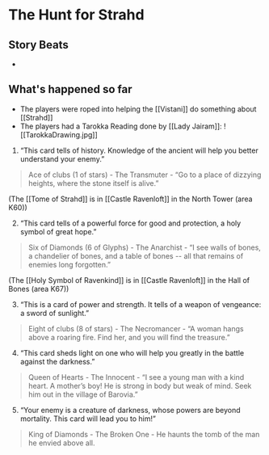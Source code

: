 # The Hunt for Strahd
## Story Beats
* 

## What's happened so far
* The players were roped into helping the [[Vistani]] do something about [[Strahd]]
* The players had a Tarokka Reading done by [[Lady Jairam]]:
![[TarokkaDrawing.jpg]]

1.  “This card tells of history. Knowledge of the ancient will help you better understand your enemy.”  
      
   > Ace of clubs (1 of stars) - The Transmuter - “Go to a place of dizzying heights, where the stone itself is alive.”  

   (The [[Tome of Strahd]] is in [[Castle Ravenloft]] in the North Tower (area K60))
   
2.  “This card tells of a powerful force for good and protection, a holy symbol of great hope.”  
      
   > Six of Diamonds (6 of Glyphs) - The Anarchist - “I see walls of bones, a chandelier of bones, and a table of bones -- all that remains of enemies long forgotten.”  

   (The [[Holy Symbol of Ravenkind]] is in [[Castle Ravenloft]] in the Hall of Bones (area K67))
    
3.  “This is a card of power and strength. It tells of a weapon of vengeance: a sword of sunlight.”  
      
  >  Eight of clubs (8 of stars) - The Necromancer - “A woman hangs above a roaring fire. Find her, and you will find the treasure.”    
    
4.  “This card sheds light on one who will help you greatly in the battle against the darkness.”  
      
 >   Queen of Hearts - The Innocent - “I see a young man with a kind heart. A mother’s boy! He is strong in body but weak of mind. Seek him out in the village of Barovia.”    
    
5.  “Your enemy is a creature of darkness, whose powers are beyond mortality. This card will lead you to him!”  
      
  > King of Diamonds - The Broken One - He haunts the tomb of the man he envied above all.
    